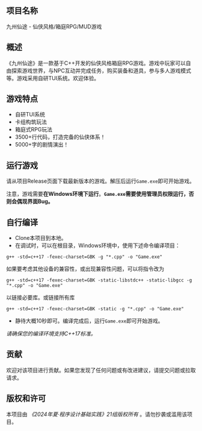 ## 项目名称

九州仙途 - 仙侠风格/箱庭RPG/MUD游戏

## 概述

《九州仙途》是一款基于C++开发的仙侠风格箱庭RPG游戏。游戏中玩家可以自由探索游戏世界，与NPC互动并完成任务，购买装备和道具，参与多人游戏模式等。游戏采用自研TUI系统。欢迎体验。

## 游戏特点

- 自研TUI系统
- 卡组构筑玩法
- 箱庭式RPG玩法
- 3500+行代码，打造完备的仙侠体系！
- 5000+字的剧情演出！

## 运行游戏

请从项目Release页面下载最新版本的游戏。解压后运行`Game.exe`即可开始游戏。

注意，游戏需要**在Windows环境下运行**。**`Game.exe`需要使用管理员权限运行，否则会偶现界面Bug。**

## 自行编译

- Clone本项目到本地。
- 在调试时，可以在根目录，Windows环境中，使用下述命令编译项目：

```shell
g++ -std=c++17 -fexec-charset=GBK -g "*.cpp" -o "Game.exe"
```

如果要考虑其他设备的兼容性，或出现兼容性问题，可以将指令改为

```shell
g++ -std=c++17 -fexec-charset=GBK -static-libstdc++ -static-libgcc -g "*.cpp" -o "Game.exe"
```

以链接必要库。或链接所有库

```shell
g++ -std=c++17 -fexec-charset=GBK -static -g "*.cpp" -o "Game.exe"
```

- 静待大概10秒即可。编译完成后，运行`Game.exe`即可开始游戏。

*请确保您的编译环境支持C++17标准。*

## 贡献

欢迎对该项目进行贡献。如果您发现了任何问题或有改进建议，请提交问题或拉取请求。

## 版权和许可

本项目由 *《2024年夏·程序设计基础实践》21组版权所有* 。请勿抄袭或滥用该项目。
